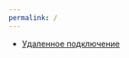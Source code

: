 ```yaml
---
permalink: /
---
```

* [Удаленное подключение][vpn]

[vpn]: vpn "Инструкция по удаленному подключению к рабочему столу"
